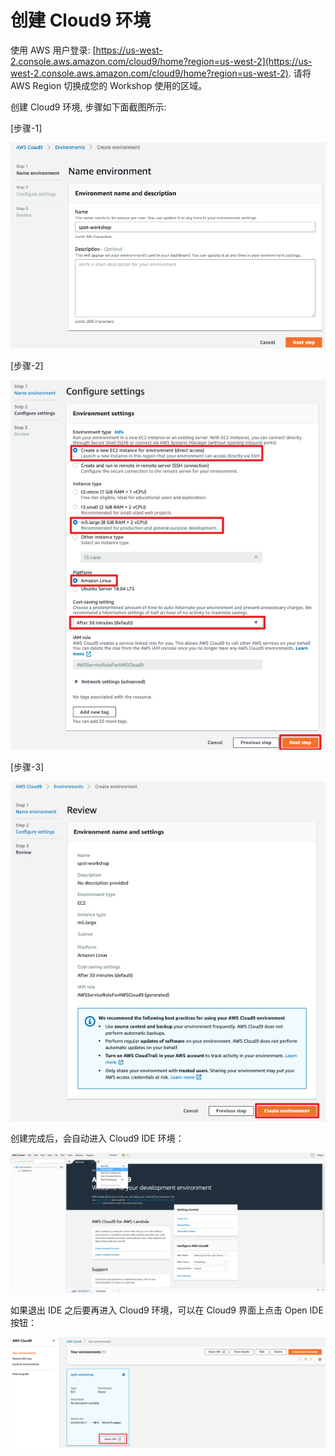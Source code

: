 # 创建 Cloud9 环境


使用 AWS 用户登录: [https://us-west-2.console.aws.amazon.com/cloud9/home?region=us-west-2](https://us-west-2.console.aws.amazon.com/cloud9/home?region=us-west-2). 
请将 AWS Region 切换成您的 Workshop 使用的区域。

创建 Cloud9 环境, 步骤如下面截图所示:

[步骤-1]

![create-cloud9-1](../image/cloud9/create-cloud9-1.jpg)

[步骤-2]

![create-cloud9-2](../image/cloud9/create-cloud9-2.jpg)

[步骤-3]

![create-cloud9-3](../image/cloud9/create-cloud9-3.jpg)


创建完成后，会自动进入 Cloud9 IDE 环境：

![create-cloud9-4](../image/cloud9/create-cloud9-4.jpg)

如果退出 IDE 之后要再进入 Cloud9 环境，可以在 Cloud9 界面上点击 Open IDE 按钮：

![create-cloud9-5](../image/cloud9/create-cloud9-5.jpg)